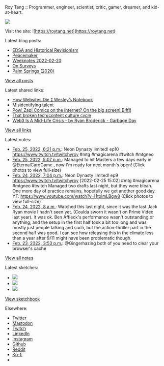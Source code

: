 Roy Tang :: Programmer, engineer, scientist, critic, gamer, dreamer, and kid-at-heart.

![](https://roytang.net/static/img/profile.jpg)

Visit the site: ![https://roytang.net](https://roytang.net)

Latest blog posts:

- [EDSA and Historical Revisionism](https://roytang.net/2022/02/edsa36/)
- [Peacemaker](https://roytang.net/2022/02/peacemaker/)
- [Weeknotes 2022-02-20](https://roytang.net/2022/02/weeknotes-02-20/)
- [On Surveys](https://roytang.net/2022/02/on-surveys/)
- [Palm Springs (2020)](https://roytang.net/2022/02/palm-springs/)

[View all posts](https://roytang.net/blog)

Latest shared links:

- [How Websites Die ⁑ Wesley’s Notebook](https://roytang.net/2022/02/96900b240f8b24abf53c44ed13947c16/)
- [Misidentifying talent](https://roytang.net/2022/02/68feb1237ca74fba28f42e7eb812c1aa/)
- [Pow! Zap! Comics on the internet? On the big screen! Biff!!](https://roytang.net/2022/02/4a8da0672ae6293ece4e8068d24792f0/)
- [That broken tech/content culture cycle](https://roytang.net/2022/02/73d0a9fb1deb5cfb86b5c2bf51e2471e/)
- [Web3 Is A Mid-Life Crisis - by Ryan Broderick - Garbage Day](https://roytang.net/2022/02/df4b6c3bb3da337d11d1eeb097f87426/)

[View all links](https://roytang.net/links)

Latest notes:

- [Feb. 25, 2022, 6:21 p.m.](https://roytang.net/2022/02/1497154885002924037/): Neon Dynasty limited! ep10 https://www.twitch.tv/twitchyroy #mtg #magicarena #twitch #mtgneo
- [Feb. 25, 2022, 5:07 p.m.](https://roytang.net/2022/02/1497136051298570244/): Managed to hit Masters a few days early in @EternalCardGame , now I&#x27;m ready for next month&#x27;s open! (Click photos to view full-size)
- [Feb. 24, 2022, 7:04 p.m.](https://roytang.net/2022/02/1496803090741215234/): Neon Dynasty limited! ep9 https://www.twitch.tv/twitchyroy [2022-02-25 15:02] #mtg #magicarena #mtgneo #twitch Managed two drafts last night, but they were bleah. One more day of practice remains, hopefully we get another good day. YT: https://www.youtube.com/watch?v=I1toimLBgw8 (Click photos to view full-size)
- [Feb. 24, 2022, 8 a.m.](https://roytang.net/2022/02/a370090670a1a8b0e2adf4aa6156a412/): Watched this last night, since it was the last Jack Ryan movie I hadn&#x27;t seen yet. (Coulda sworn it wasn&#x27;t on Prime Video last year). It was ok. Ben Affleck&#x27;s performance wasn&#x27;t outstanding or anything, and the setup in the first half took a bit too long and was mostly just people talking and such, but the action-thriller part in the second half was good. I can see how releasing this in the climate less than a year after 9/11 might have been problematic though.
- [Feb. 23, 2022, 3:53 p.m.](https://roytang.net/2022/02/1496392814455709698/): @Gingerhazing both of you need to clear your browser&#x27;s cache

[View all notes](https://roytang.net/notes)

Latest sketches:


- ![](https://roytang.net/media/cache/eb/6d/eb6d42690e16874c36049dccfd32b06d.jpg)
- ![](https://roytang.net/media/cache/6c/d5/6cd5b41f73d41026b3f65beeac28a6af.jpg)
- ![](https://roytang.net/media/cache/e5/da/e5da975ee2fed5a25dba802aa7d5ad1c.jpg)

[View sketchbook](https://roytang.net/albums/sketchbook)


Elsewhere:

- [Twitter](https://twitter.com/roytang)
- [Mastodon](https://mastodon.technology/@roytang)
- [Twitch](https://twitch.tv/twitchyroy)
- [LinkedIn](https://www.linkedin.com/in/roytang)
- [Instagram](https://instagram.com/roytang0400)
- [Github](https://github.com/roytang)
- [Reddit](https://reddit.com/u/hungryroy)
- [Ko-fi](https://ko-fi.com/roytang)
- [](mailto:hello@roytang.net)